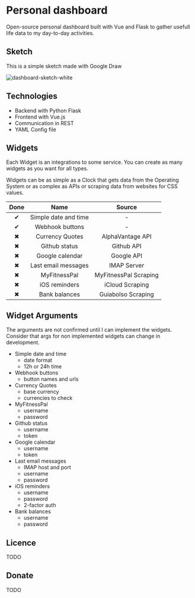 # Personal dashboard

Open-source personal dashboard built with Vue and Flask to gather usefull life data to my day-to-day activities.


## Sketch

This is a simple sketch made with Google Draw

![dashboard-sketch-white](https://user-images.githubusercontent.com/4885447/82977941-b2750100-9fb9-11ea-8ef3-8269fabbe6f9.png)

## Technologies

- Backend with Python Flask
- Frontend with Vue.js
- Communication in REST
- YAML Config file


## Widgets

Each Widget is an integrations to some service. You can create as many widgets as you want for all types.



Widgets can be as simple as a Clock that gets data from the Operating System or as complex as APIs or scraping data from websites for CSS values.

|    Done   |         Name         |         Source        |
|:---------:|:--------------------:|:---------------------:|
|  &#10004; | Simple date and time |           -           |
|  &#10004; |    Webhook buttons   |           -           |
|  &#10006; |    Currency Quotes   |    AlphaVantage API   |
|  &#10006; |     Github status    |       Github API      |
|  &#10006; |    Google calendar   |       Google API      |
|  &#10006; |  Last email messages |      IMAP Server      |
|  &#10006; |     MyFitnessPal     | MyFitnessPal Scraping |
|  &#10006; |     iOS reminders    |    iCloud Scraping    |
|  &#10006; |     Bank balances    |   Guiabolso Scraping  |


## Widget Arguments

The arguments are not confirmed until I can implement the widgets. Consider that args for non implemented widgets can change in development.

- Simple date and time
    - date format
    - 12h or 24h time
- Webhook buttons
    - button names and urls
- Currency Quotes
    - base currency
    - currencies to check
- MyFitnessPal
    - username
    - password
- Github status
    - username
    - token
- Google calendar
    - username
    - token
- Last email messages
    - IMAP host and port
    - username
    - password
- iOS reminders
    - username
    - password
    - 2-factor auth
- Bank balances
    - username
    - password


## Licence

TODO

## Donate

TODO
